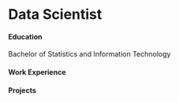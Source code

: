 # Data Scientist


#### Education
Bachelor of Statistics and Information Technology


#### Work Experience



#### Projects
